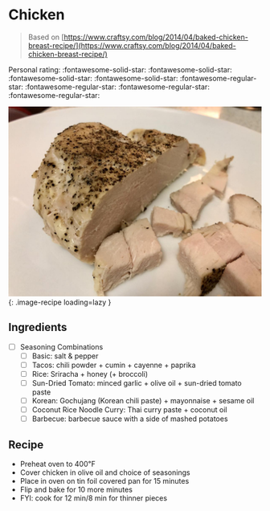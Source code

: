 <!-- Do not modify sections with "AUTO-*". They are updated by make.py -->

# Chicken

> Based on [https://www.craftsy.com/blog/2014/04/baked-chicken-breast-recipe/](https://www.craftsy.com/blog/2014/04/baked-chicken-breast-recipe/)

<!-- rating=1; (User can specify rating on scale of 1-5) -->
<!-- AUTO-UserRating -->
Personal rating: :fontawesome-solid-star: :fontawesome-solid-star: :fontawesome-solid-star: :fontawesome-solid-star: :fontawesome-regular-star: :fontawesome-regular-star: :fontawesome-regular-star: :fontawesome-regular-star:
<!-- /AUTO-UserRating -->

<!-- name_image=chicken.jpg; (User can specify image name if multiple exist) -->
<!-- AUTO-Image -->
![chicken.jpg](./chicken.jpg){: .image-recipe loading=lazy }
<!-- /AUTO-Image -->

## Ingredients

* [ ] Seasoning Combinations
    * [ ] Basic: salt & pepper
    * [ ] Tacos: chili powder + cumin + cayenne + paprika
    * [ ] Rice: Sriracha + honey (+ broccoli)
    * [ ] Sun-Dried Tomato: minced garlic + olive oil + sun-dried tomato paste
    * [ ] Korean: Gochujang (Korean chili paste) + mayonnaise + sesame oil
    * [ ] Coconut Rice Noodle Curry: Thai curry paste + coconut oil
    * [ ] Barbecue: barbecue sauce with a side of mashed potatoes

## Recipe

* Preheat oven to 400℉
* Cover chicken in olive oil and choice of seasonings
* Place in oven on tin foil covered pan for 15 minutes
* Flip and bake for 10 more minutes
* FYI: cook for 12 min/8 min for thinner pieces
